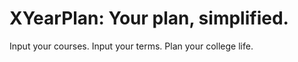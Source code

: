# XYearPlan: Your plan, simplified.

Input your courses. Input your terms. Plan your college life. 
